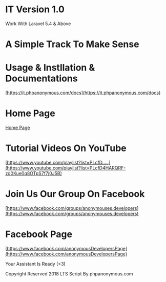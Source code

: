 # IT Version 1.0
Work With Laravel 5.4 & Above
# A Simple Track To Make Sense
# Usage & Instllation & Documentations
[https://it.phpanonymous.com/docs](https://it.phpanonymous.com/docs)

# Home Page
[Home Page](https://it.phpanonymous.com)

# Tutorial Videos On YouTube

[https://www.youtube.com/playlist?list=PLcfD.....](https://www.youtube.com/playlist?list=PLcfD4HARQRF-zd0Kue0q8OTpS7f7j0J5B)

# Join Us Our Group On Facebook
[https://www.facebook.com/groups/anonymouses.developers](https://www.facebook.com/groups/anonymouses.developers)


# Facebook Page
[https://www.facebook.com/anonymousDevelopersPage](https://www.facebook.com/anonymousDevelopersPage)



Your Assistant Is Ready (<3)

Copyright Reserved 2018 LTS Script By phpanonymous.com
